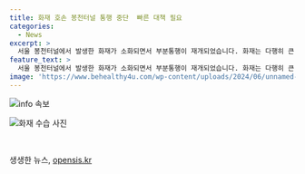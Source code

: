 ```yaml
---
title: 화재 호손 봉천터널 통행 중단  빠른 대책 필요
categories:
  - News
excerpt: >
  서울 봉천터널에서 발생한 화재가 소화되면서 부분통행이 재개되었습니다. 화재는 다행히 큰 피해 없이 수습되었으며, 경찰과 소방당국이 현장에서 신속히 대응하여 사고 피해를 최소화했습니다. 현재 교통량이 다소 정체되고 있지만, 대부분의 차량은 원활히 통행하고 있습니다. 추가 업데이트는 계속된다.
feature_text: >
  서울 봉천터널에서 발생한 화재가 소화되면서 부분통행이 재개되었습니다. 화재는 다행히 큰 피해 없이 수습되었으며, 경찰과 소방당국이 현장에서 신속히 대응하여 사고 피해를 최소화했습니다. 현재 교통량이 다소 정체되고 있지만, 대부분의 차량은 원활히 통행하고 있습니다. 추가 업데이트는 계속된다.
image: 'https://www.behealthy4u.com/wp-content/uploads/2024/06/unnamed-file.png'
---
```


<p><img src="https://www.behealthy4u.com/wp-content/uploads/2024/06/unnamed-file.png" alt="info 속보" /></p>

<p data-ke-size="size16"><img src="https://www.exampleimage.com/fire-in-tunnel" alt="화재 수습 사진"></p>

<p data-ke-size="size16">&nbsp;</p>
생생한 뉴스, <a href="https://opensis.kr" rel="dofollow">opensis.kr</a>


